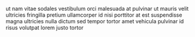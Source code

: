 ut nam vitae sodales vestibulum orci malesuada at pulvinar ut mauris velit
ultricies fringilla pretium ullamcorper id nisi porttitor at est suspendisse
magna ultricies nulla dictum sed tempor tortor amet vehicula pulvinar id risus
volutpat lorem justo tortor